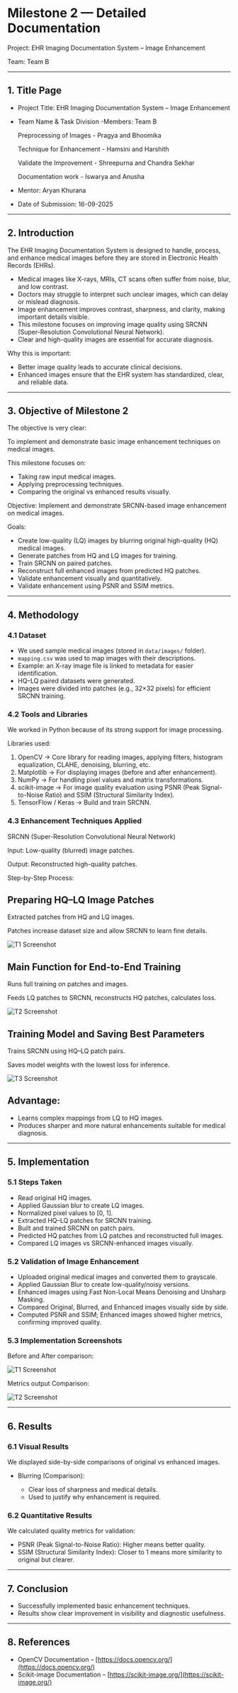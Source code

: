# Milestone 2 — Detailed Documentation

Project: EHR Imaging Documentation System – Image Enhancement

Team: Team B

---

## 1. Title Page

- Project Title: EHR Imaging Documentation System – Image Enhancement
- Team Name & Task Division -Members: Team B
  
  Preprocessing of Images - Pragya and Bhoomika
  
  Technique for Enhancement - Hamsini and Harshith
  
  Validate the Improvement - Shreepurna and Chandra Sekhar
  
  Documentation work - Iswarya and Anusha

- Mentor: Aryan Khurana
- Date of Submission: 16-09-2025

---

## 2. Introduction

The EHR Imaging Documentation System is designed to handle, process, and enhance medical images before they are stored in Electronic Health Records (EHRs).

- Medical images like X-rays, MRIs, CT scans often suffer from noise, blur, and low contrast.
- Doctors may struggle to interpret such unclear images, which can delay or mislead diagnosis.
- Image enhancement improves contrast, sharpness, and clarity, making important details visible.
- This milestone focuses on improving image quality using SRCNN (Super-Resolution Convolutional Neural Network).
- Clear and high-quality images are essential for accurate diagnosis.

Why this is important:

- Better image quality leads to accurate clinical decisions.
- Enhanced images ensure that the EHR system has standardized, clear, and reliable data.

---

## 3. Objective of Milestone 2

The objective is very clear:

To implement and demonstrate basic image enhancement techniques on medical images.

This milestone focuses on:

- Taking raw input medical images.
- Applying preprocessing techniques.
- Comparing the original vs enhanced results visually.

Objective: Implement and demonstrate SRCNN-based image enhancement on medical images.

Goals:

- Create low-quality (LQ) images by blurring original high-quality (HQ) medical images.
- Generate patches from HQ and LQ images for training.
- Train SRCNN on paired patches.
- Reconstruct full enhanced images from predicted HQ patches.
- Validate enhancement visually and quantitatively.
- Validate enhancement using PSNR and SSIM metrics.

---

## 4. Methodology

### 4.1 Dataset

- We used sample medical images (stored in `data/images/` folder).
- `mapping.csv` was used to map images with their descriptions.
- Example: an X-ray image file is linked to metadata for easier identification.
- HQ–LQ paired datasets were generated.
- Images were divided into patches (e.g., 32×32 pixels) for efficient SRCNN training.

### 4.2 Tools and Libraries

We worked in Python because of its strong support for image processing.

Libraries used:

1. OpenCV → Core library for reading images, applying filters, histogram equalization, CLAHE, denoising, blurring, etc.
2. Matplotlib → For displaying images (before and after enhancement).
3. NumPy → For handling pixel values and matrix transformations.
4. scikit-image → For image quality evaluation using PSNR (Peak Signal-to-Noise Ratio) and SSIM (Structural Similarity Index).
5. TensorFlow / Keras → Build and train SRCNN.

### 4.3 Enhancement Techniques Applied

SRCNN (Super-Resolution Convolutional Neural Network)

Input: Low-quality (blurred) image patches.

Output: Reconstructed high-quality patches.

Step-by-Step Process:

## Preparing HQ–LQ Image Patches

Extracted patches from HQ and LQ images.

Patches increase dataset size and allow SRCNN to learn fine details.

![T1 Screenshot](images_for_doc/T1.jpeg)

## Main Function for End-to-End Training

Runs full training on patches and images.

Feeds LQ patches to SRCNN, reconstructs HQ patches, calculates loss.

![T2 Screenshot](images_for_doc/T2.jpeg)

## Training Model and Saving Best Parameters

Trains SRCNN using HQ–LQ patch pairs.

Saves model weights with the lowest loss for inference.

![T3 Screenshot](images_for_doc/T3.jpeg)

## Advantage:

- Learns complex mappings from LQ to HQ images.
- Produces sharper and more natural enhancements suitable for medical diagnosis.

---

## 5. Implementation

### 5.1 Steps Taken

- Read original HQ images.
- Applied Gaussian blur to create LQ images.
- Normalized pixel values to [0, 1].
- Extracted HQ–LQ patches for SRCNN training.
- Built and trained SRCNN on patch pairs.
- Predicted HQ patches from LQ patches and reconstructed full images.
- Compared LQ images vs SRCNN-enhanced images visually.

### 5.2 Validation of Image Enhancement

- Uploaded original medical images and converted them to grayscale.
- Applied Gaussian Blur to create low-quality/noisy versions.
- Enhanced images using Fast Non-Local Means Denoising and Unsharp Masking.
- Compared Original, Blurred, and Enhanced images visually side by side.
- Computed PSNR and SSIM; Enhanced images showed higher metrics, confirming improved quality.

### 5.3 Implementation Screenshots

Before and After comparison:

![T1 Screenshot](images_for_doc/T4.jpeg)

Metrics output Comparison:

![T2 Screenshot](images_for_doc/T5.jpeg)

---

## 6. Results

### 6.1 Visual Results

We displayed side-by-side comparisons of original vs enhanced images.

- Blurring (Comparison):

  - Clear loss of sharpness and medical details.
  - Used to justify why enhancement is required.

### 6.2 Quantitative Results

We calculated quality metrics for validation:

- PSNR (Peak Signal-to-Noise Ratio): Higher means better quality.
- SSIM (Structural Similarity Index): Closer to 1 means more similarity to original but clearer.

---

## 7. Conclusion

- Successfully implemented basic enhancement techniques.
- Results show clear improvement in visibility and diagnostic usefulness.

---

## 8. References

- OpenCV Documentation – [https://docs.opencv.org/](https://docs.opencv.org/)
- Scikit-image Documentation – [https://scikit-image.org/](https://scikit-image.org/)

